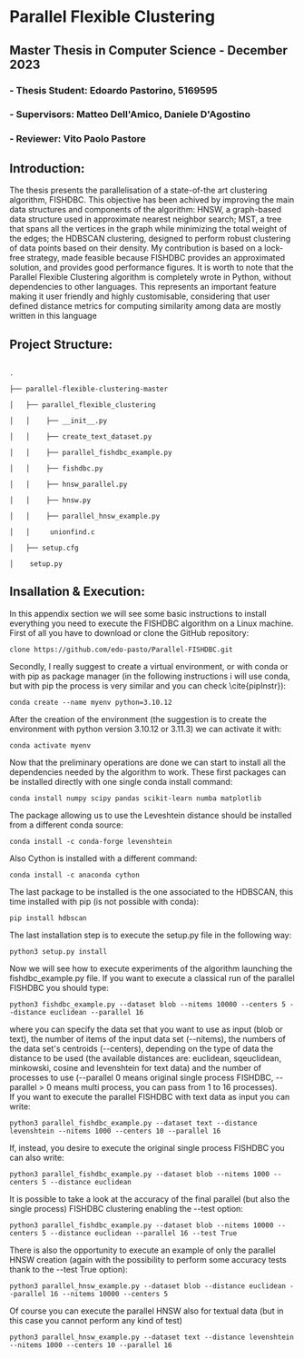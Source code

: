 # **Parallel Flexible Clustering**

## **Master Thesis in Computer Science - December 2023** 

### - Thesis Student: Edoardo Pastorino, 5169595

### - Supervisors: Matteo Dell'Amico, Daniele D'Agostino
### - Reviewer: Vito Paolo Pastore


## Introduction:
The thesis presents the parallelisation of a state-of-the art clustering algorithm, FISHDBC.
This objective has been achived by improving the main data structures and components of
the algorithm: HNSW, a graph-based data structure used in approximate nearest neighbor
search; MST, a tree that spans all the vertices in the graph while minimizing the total
weight of the edges; the HDBSCAN clustering, designed to perform robust clustering of
data points based on their density. My contribution is based on a lock-free strategy,
made feasible because FISHDBC provides an approximated solution, and provides good
performance figures. It is worth to note that the Parallel Flexible Clustering algorithm is
completely wrote in Python, without dependencies to other languages. This represents an
important feature making it user friendly and highly customisable, considering that user
defined distance metrics for computing similarity among data are mostly written in this
language

## Project Structure:

```

.

├── parallel-flexible-clustering-master

│   ├── parallel_flexible_clustering

│   │    ├── __init__.py

│   │    ├── create_text_dataset.py

│   │    ├── parallel_fishdbc_example.py
    
│   │    ├── fishdbc.py

│   │    ├── hnsw_parallel.py

│   │    ├── hnsw.py

│   │    ├── parallel_hnsw_example.py

│   │     unionfind.c

│   ├── setup.cfg 

│    setup.py 

```

## Insallation & Execution:

In this appendix section we will see some basic instructions to install everything you need to execute the FISHDBC algorithm on a Linux machine.
First of all you have to download or clone the GitHub repository: 
```
clone https://github.com/edo-pasto/Parallel-FISHDBC.git
```
Secondly, I really suggest to create a virtual environment, or with conda or with pip as package manager (in the following instructions i will use conda, but with pip the process is very similar and you can check \cite{pipInstr}):
```
conda create --name myenv python=3.10.12
```
After the creation of the environment (the suggestion is to create the environment with python version 3.10.12 or 3.11.3) we can activate it with:
```
conda activate myenv
```
Now that the preliminary operations are done we can start to install all the dependencies needed by the algorithm to work. These first packages can be installed directly with one single conda install command:
```
conda install numpy scipy pandas scikit-learn numba matplotlib   
```
The package allowing us to use the Leveshtein distance should be installed from a different conda source:
```
conda install -c conda-forge levenshtein
```
Also Cython is installed with a different command:
```
conda install -c anaconda cython
```
The last package to be installed is the one associated to the HDBSCAN, this time installed with pip (is not possible with conda):
```
pip install hdbscan
```
The last installation step is to execute the setup.py file in the following way:
```
python3 setup.py install
```
Now we will see how to execute experiments of the algorithm launching the fishdbc\_example.py file.
If you want to execute a classical run of the parallel FISHDBC you should type:
```
python3 fishdbc_example.py --dataset blob --nitems 10000 --centers 5 --distance euclidean --parallel 16
```
where you can specify the data set that you want to use as input (blob or text), the number of items of the input data set (--nitems), the numbers of the data set's centroids (--centers), depending on the type of data the distance to be used (the available distances are: euclidean, sqeuclidean, minkowski, cosine and levenshtein for text data) and the number of processes to use (--parallel 0 means original single process FISHDBC, --parallel > 0 means multi process, you can pass from 1 to 16 processes).    
If you want to execute the parallel FISHDBC with text data as input you can write:
```
python3 parallel_fishdbc_example.py --dataset text --distance levenshtein --nitems 1000 --centers 10 --parallel 16
```
If, instead, you desire to execute the original single process FISHDBC you can also write:
```
python3 parallel_fishdbc_example.py --dataset blob --nitems 1000 --centers 5 --distance euclidean 
```
It is possible to take a look at the accuracy of the final parallel (but also the single process) FISHDBC clustering enabling the --test option:
```
python3 parallel_fishdbc_example.py --dataset blob --nitems 10000 --centers 5 --distance euclidean --parallel 16 --test True
```
There is also the opportunity to execute an example of only the parallel HNSW creation (again with the possibility to perform some accuracy tests thank to the --test True option):
```
python3 parallel_hnsw_example.py --dataset blob --distance euclidean --parallel 16 --nitems 10000 --centers 5
```
Of course you can execute the parallel HNSW also for textual data (but in this case you cannot perform any kind of test)
```
python3 parallel_hnsw_example.py --dataset text --distance levenshtein --nitems 1000 --centers 10 --parallel 16
```

